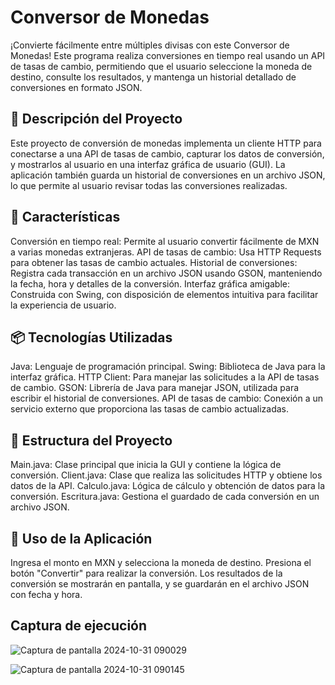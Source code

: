 <h1>Conversor de Monedas</h1>
¡Convierte fácilmente entre múltiples divisas con este Conversor de Monedas! Este programa realiza conversiones en tiempo real usando un API de tasas de cambio, permitiendo que el usuario seleccione la moneda de destino, consulte los resultados, y mantenga un historial detallado de conversiones en formato JSON.

<h2>📝 Descripción del Proyecto</h2>
Este proyecto de conversión de monedas implementa un cliente HTTP para conectarse a una API de tasas de cambio, capturar los datos de conversión, y mostrarlos al usuario en una interfaz gráfica de usuario (GUI). La aplicación también guarda un historial de conversiones en un archivo JSON, lo que permite al usuario revisar todas las conversiones realizadas.

<h2>🚀 Características</h2>
Conversión en tiempo real: Permite al usuario convertir fácilmente de MXN a varias monedas extranjeras.
API de tasas de cambio: Usa HTTP Requests para obtener las tasas de cambio actuales.
Historial de conversiones: Registra cada transacción en un archivo JSON usando GSON, manteniendo la fecha, hora y detalles de la conversión.
Interfaz gráfica amigable: Construida con Swing, con disposición de elementos intuitiva para facilitar la experiencia de usuario.

<h2>📦 Tecnologías Utilizadas</h2>
Java: Lenguaje de programación principal.
Swing: Biblioteca de Java para la interfaz gráfica.
HTTP Client: Para manejar las solicitudes a la API de tasas de cambio.
GSON: Librería de Java para manejar JSON, utilizada para escribir el historial de conversiones.
API de tasas de cambio: Conexión a un servicio externo que proporciona las tasas de cambio actualizadas.

<h2>📂 Estructura del Proyecto</h2>
Main.java: Clase principal que inicia la GUI y contiene la lógica de conversión.
Client.java: Clase que realiza las solicitudes HTTP y obtiene los datos de la API.
Calculo.java: Lógica de cálculo y obtención de datos para la conversión.
Escritura.java: Gestiona el guardado de cada conversión en un archivo JSON.

<h2>🎉 Uso de la Aplicación</h2>
Ingresa el monto en MXN y selecciona la moneda de destino.
Presiona el botón "Convertir" para realizar la conversión.
Los resultados de la conversión se mostrarán en pantalla, y se guardarán en el archivo JSON con fecha y hora.

<h2>Captura de ejecución</h2>

![Captura de pantalla 2024-10-31 090029](https://github.com/user-attachments/assets/0178843f-bff5-42fb-a3f6-58648cd157b0) 

![Captura de pantalla 2024-10-31 090145](https://github.com/user-attachments/assets/f313b940-f5a2-41c8-a03f-7aed329eae42)



